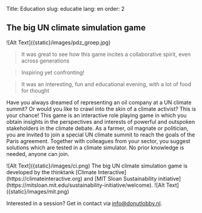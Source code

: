 Title: Education
slug: educatie
lang: en
order: 2

## The big UN climate simulation game

<side-block>
    <side-content>
        ![Alt Text]({static}/images/pdz_groep.jpg)
    </side-content>
</side-block>

> It was great to see how this game incites a collaborative spirit, even across generations

> Inspiring yet confronting!

> It was an interesting, fun and educational evening, with a lot of food for thought

Have you always dreamed of representing an oil company at a UN climate summit? Or would you like to crawl into the skin of a climate activist? This is your chance! This game is an interactive role playing game in which you obtain insights in the perspectives and interests of powerful and outspoken stakeholders in the climate debate. As a farmer, oil magnate or politician, you are invited to join a special UN climate summit to reach the goals of the Paris agreement. Together with colleagues from your sector, you suggest solutions which are tested in a climate simulator. No prior knowledge is needed, anyone can join.

<side-block>
  <side-content>
![Alt Text]({static}/images/ci.png)
The big UN climate simulation game is developed by the thinktank [Climate Interactive](https://climateinteractive.org) and [MIT Sloan Sustainability initiative](https://mitsloan.mit.edu/sustainability-initiative/welcome).
![Alt Text]({static}/images/mit.png)
  </side-content>
</side-block>

Interested in a session? Get in contact via [info@donutlobby.nl](mailto:info@donutlobby.nl).
